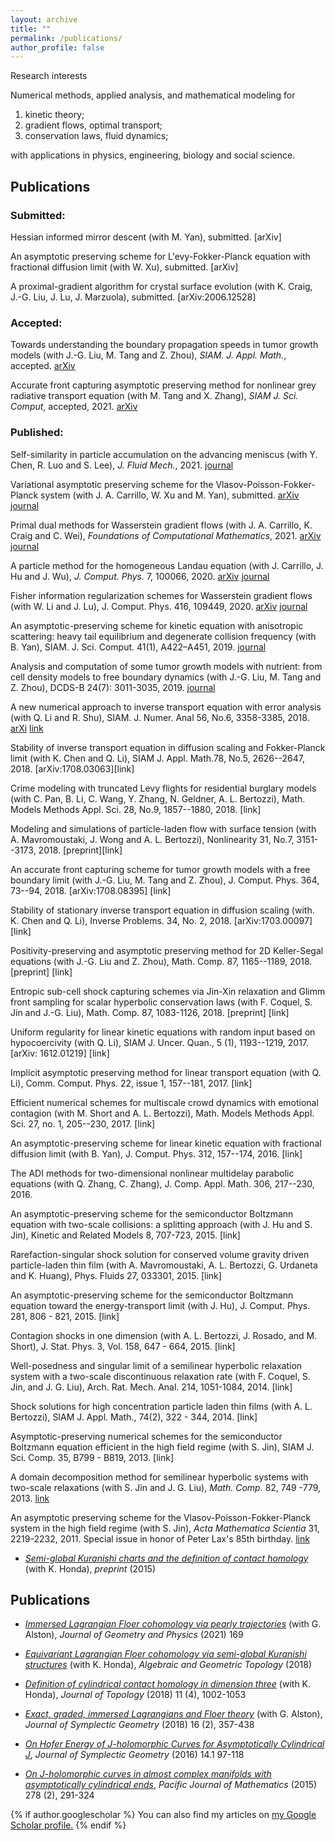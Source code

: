 ```yaml
---
layout: archive
title: ""
permalink: /publications/
author_profile: false
---
```


Research interests

Numerical methods, applied analysis, and mathematical modeling for
1. kinetic theory;
2. gradient flows, optimal transport;
3. conservation laws, fluid dynamics;

with applications in physics, engineering, biology and social science.


## Publications
### Submitted:

Hessian informed mirror descent (with M. Yan), submitted. [arXiv]

An asymptotic preserving scheme for L\'evy-Fokker-Planck equation with fractional diffusion limit (with W. Xu), submitted. [arXiv]

A proximal-gradient algorithm for crystal surface evolution (with K. Craig, J.-G. Liu, J. Lu, J. Marzuola), submitted. [arXiv:2006.12528]



### Accepted:
Towards understanding the boundary propagation speeds in tumor growth models (with J.-G. Liu, M. Tang and Z. Zhou), *SIAM. J. Appl. Math.*, accepted. [arXiv](https://arxiv.org/pdf/1910.11502.pdf)

Accurate front capturing asymptotic preserving method for nonlinear grey radiative transport equation (with M. Tang and X. Zhang), *SIAM J. Sci. Comput*, accepted, 2021. [arXiv](https://arxiv.org/pdf/1811.05579.pdf)




### Published:
Self-similarity in particle accumulation on the advancing meniscus (with Y. Chen, R. Luo and S. Lee), *J. Fluid Mech.*, 2021. [journal](https://www.cambridge.org/core/journals/journal-of-fluid-mechanics/article/abs/selfsimilarity-in-particle-accumulation-on-the-advancing-meniscus/0962E178622AF766EBDC0DEAEB196183)

Variational asymptotic preserving scheme for the Vlasov-Poisson-Fokker-Planck system (with J. A. Carrillo, W. Xu and M. Yan), submitted. [arXiv](https://arxiv.org/pdf/2007.01969) [journal](https://epubs.siam.org/doi/abs/10.1137/20M1350431)

Primal dual methods for Wasserstein gradient flows (with J. A. Carrillo, K. Craig and C. Wei), *Foundations of Computational Mathematics*, 2021. [arXiv](https://arxiv.org/abs/1901.08081) [journal](https://link.springer.com/article/10.1007/s10208-021-09503-1)

A particle method for the homogeneous Landau equation (with J. Carrillo, J. Hu and J. Wu), *J. Comput. Phys.* 7, 100066, 2020. [arXiv](https://arxiv.org/pdf/1910.03080) [journal](https://www.sciencedirect.com/science/article/pii/S2590055220300184)

Fisher information regularization schemes for Wasserstein gradient flows (with W. Li and J. Lu), J. Comput. Phys. 416, 109449, 2020. [arXiv](https://arxiv.org/abs/1907.02152) [journal](https://www.sciencedirect.com/science/article/pii/S0021999120302230)

An asymptotic-preserving scheme for kinetic equation with anisotropic scattering: heavy tail equilibrium and degenerate collision frequency (with B. Yan), SIAM. J. Sci. Comput. 41(1), A422–A451, 2019. [journal](https://www.semanticscholar.org/paper/An-Asymptotic-Preserving-Scheme-for-the-Kinetic-and-Wang-Yan/778a59bc70b9be51f4bf3a4713086f2ccd877128)

Analysis and computation of some tumor growth models with nutrient: from cell density models to free boundary dynamics (with J.-G. Liu, M. Tang and Z. Zhou), DCDS-B 24(7): 3011-3035, 2019. [journal](https://www.aimsciences.org/article/doi/10.3934/dcdsb.2018297)

A new numerical approach to inverse transport equation with error analysis (with Q. Li and R. Shu), SIAM. J. Numer. Anal 56, No.6, 3358-3385, 2018. [arXi](https://arxiv.org/abs/1708.01984) [link](https://epubs.siam.org/doi/abs/10.1137/17M1142697)

Stability of inverse transport equation in diffusion scaling and Fokker-Planck limit (with K. Chen and Q. Li), SIAM J. Appl. Math.78, No.5, 2626--2647, 2018.  [arXiv:1708.03063][link]

Crime modeling with truncated Levy flights for residential burglary models (with C. Pan, B. Li, C. Wang, Y. Zhang, N. Geldner, A. L. Bertozzi), Math. Models Methods Appl. Sci. 28, No.9, 1857--1880, 2018. [link]

Modeling and simulations of particle-laden flow with surface tension (with A. Mavromoustaki, J. Wong and A. L. Bertozzi), Nonlinearity 31, No.7, 3151--3173, 2018.  [preprint][link]

An accurate front capturing scheme for tumor growth models with a free boundary limit (with J.-G. Liu, M. Tang and Z. Zhou), J. Comput. Phys. 364, 73--94, 2018. [arXiv:1708.08395] [link]

Stability of stationary inverse transport equation in diffusion scaling (with. K. Chen and Q. Li), Inverse Problems. 34, No. 2, 2018. [arXiv:1703.00097] [link]

Positivity-preserving and asymptotic preserving method for 2D Keller-Segal equations (with J.-G. Liu and Z. Zhou), Math. Comp. 87, 1165--1189, 2018. [preprint] [link]

Entropic sub-cell shock capturing schemes via Jin-Xin relaxation and Glimm front sampling for scalar hyperbolic conservation laws (with F. Coquel, S. Jin and J.-G. Liu), Math. Comp. 87, 1083-1126, 2018. [preprint] [link]

Uniform regularity for linear kinetic equations with random input based on hypocoercivity (with Q. Li), SIAM J. Uncer. Quan., 5 (1), 1193--1219, 2017. [arXiv: 1612.01219] [link]

Implicit asymptotic preserving method for linear transport equation (with Q. Li), Comm. Comput. Phys. 22, issue 1, 157--181, 2017. [link]

Efficient numerical schemes for multiscale crowd dynamics with emotional contagion (with M. Short and A. L. Bertozzi), Math. Models Methods Appl. Sci. 27, no. 1, 205--230, 2017. [link]

An asymptotic-preserving scheme for linear kinetic equation with fractional diffusion limit (with B. Yan), J. Comput. Phys. 312, 157--174, 2016. [link]

The ADI methods for two-dimensional nonlinear multidelay parabolic equations (with Q. Zhang, C. Zhang), J. Comp. Appl. Math. 306, 217--230, 2016.

An asymptotic-preserving scheme for the semiconductor Boltzmann equation with two-scale collisions: a splitting approach (with J. Hu and S. Jin), Kinetic and Related Models 8, 707-723, 2015. [link]

Rarefaction-singular shock solution for conserved volume gravity driven particle-laden thin film (with A. Mavromoustaki, A. L. Bertozzi, G. Urdaneta and K. Huang),  Phys. Fluids 27, 033301, 2015. [link]

An asymptotic-preserving scheme for the semiconductor Boltzmann equation toward the energy-transport limit (with J. Hu), J. Comput. Phys. 281, 806 - 821, 2015. [link]

Contagion shocks in one dimension (with A. L. Bertozzi, J. Rosado, and M. Short),  J. Stat. Phys. 3, Vol. 158, 647 - 664, 2015. [link]

Well-posedness and singular limit of a semilinear hyperbolic relaxation system with a two-scale discontinuous relaxation rate (with F. Coquel, S. Jin, and J. G. Liu),  Arch. Rat. Mech. Anal. 214, 1051-1084, 2014. [link]

Shock solutions for high concentration particle laden thin films (with A. L. Bertozzi),  SIAM J. Appl. Math., 74(2), 322 - 344, 2014. [link]

Asymptotic-preserving numerical schemes for the semiconductor Boltzmann equation efficient in the high field regime (with S. Jin),  SIAM J. Sci. Comp. 35, B799 - B819, 2013. [link]

A domain decomposition method for semilinear hyperbolic systems with two-scale relaxations (with S. Jin and J. G. Liu),  *Math. Comp.* 82, 749 -779, 2013. [link](https://www.ams.org/journals/mcom/2013-82-282/S0025-5718-2012-02643-3/home.html)

An asymptotic preserving scheme for the Vlasov-Poisson-Fokker-Planck system in the high field regime (with S. Jin), *Acta Mathematica Scientia* 31, 2219-2232, 2011. Special issue in honor of Peter Lax's 85th birthday. [link](https://www.sciencedirect.com/science/article/abs/pii/S0252960211603950)



- [_Semi-global Kuranishi charts and the definition of contact homology_](https://arxiv.org/abs/1512.00580) (with K. Honda), *preprint* (2015)

## Publications

- [_Immersed Lagrangian Floer cohomology via pearly trajectories_](https://arxiv.org/abs/1907.03072) (with G. Alston), *Journal of Geometry and Physics* (2021) 169

- [_Equivariant Lagrangian Floer cohomology via semi-global Kuranishi structures_](https://arxiv.org/abs/1812.09796) (with K. Honda), *Algebraic and Geometric Topology* (2018)

- [_Definition of cylindrical contact homology in dimension three_](https://arxiv.org/abs/1412.0276) (with K. Honda), *Journal of Topology* (2018) 11 (4), 1002-1053

- [_Exact, graded, immersed Lagrangians and Floer theory_](https://arxiv.org/abs/1407.3871) (with G. Alston), *Journal of Symplectic Geometry* (2018) 16 (2), 357-438

- [_On Hofer Energy of J-holomorphic Curves for Asymptotically Cylindrical J_](https://arxiv.org/abs/1303.4430v3), *Journal of Symplectic Geometry* (2016) 14.1 97-118

- [_On J-holomorphic curves in almost complex manifolds with asymptotically cylindrical ends_](https://arxiv.org/abs/1207.4855), *Pacific Journal of Mathematics* (2015) 278 (2), 291-324

{% if author.googlescholar %}
  You can also find my articles on <u><a href="{{author.googlescholar}}">my Google Scholar profile</a>.</u>
{% endif %}


